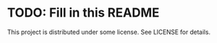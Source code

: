 # TODO: Fill in this README

This project is distributed under some license. See LICENSE for details.
